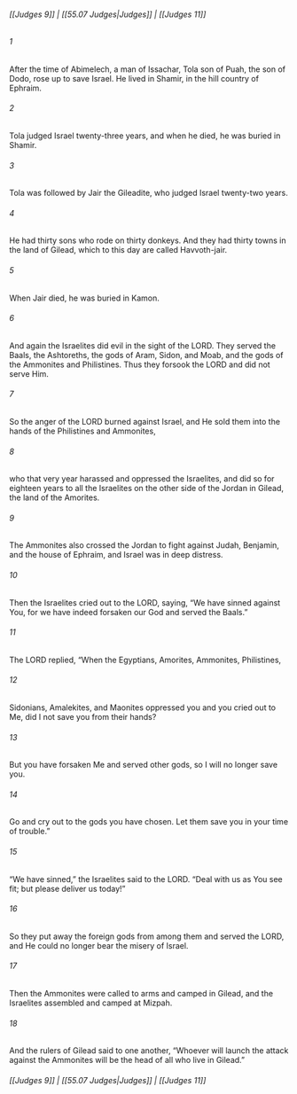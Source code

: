 
###### [[Judges 9]] | [[55.07 Judges|Judges]] | [[Judges 11]]

###### 1
After the time of Abimelech, a man of Issachar, Tola son of Puah, the son of Dodo, rose up to save Israel. He lived in Shamir, in the hill country of Ephraim.
###### 2
Tola judged Israel twenty-three years, and when he died, he was buried in Shamir.
###### 3
Tola was followed by Jair the Gileadite, who judged Israel twenty-two years.
###### 4
He had thirty sons who rode on thirty donkeys. And they had thirty towns in the land of Gilead, which to this day are called Havvoth-jair.
###### 5
When Jair died, he was buried in Kamon.
###### 6
And again the Israelites did evil in the sight of the LORD. They served the Baals, the Ashtoreths, the gods of Aram, Sidon, and Moab, and the gods of the Ammonites and Philistines. Thus they forsook the LORD and did not serve Him.
###### 7
So the anger of the LORD burned against Israel, and He sold them into the hands of the Philistines and Ammonites,
###### 8
who that very year harassed and oppressed the Israelites, and did so for eighteen years to all the Israelites on the other side of the Jordan in Gilead, the land of the Amorites.
###### 9
The Ammonites also crossed the Jordan to fight against Judah, Benjamin, and the house of Ephraim, and Israel was in deep distress.
###### 10
Then the Israelites cried out to the LORD, saying, “We have sinned against You, for we have indeed forsaken our God and served the Baals.”
###### 11
The LORD replied, “When the Egyptians, Amorites, Ammonites, Philistines,
###### 12
Sidonians, Amalekites, and Maonites oppressed you and you cried out to Me, did I not save you from their hands?
###### 13
But you have forsaken Me and served other gods, so I will no longer save you.
###### 14
Go and cry out to the gods you have chosen. Let them save you in your time of trouble.”
###### 15
“We have sinned,” the Israelites said to the LORD. “Deal with us as You see fit; but please deliver us today!”
###### 16
So they put away the foreign gods from among them and served the LORD, and He could no longer bear the misery of Israel.
###### 17
Then the Ammonites were called to arms and camped in Gilead, and the Israelites assembled and camped at Mizpah.
###### 18
And the rulers of Gilead said to one another, “Whoever will launch the attack against the Ammonites will be the head of all who live in Gilead.”

###### [[Judges 9]] | [[55.07 Judges|Judges]] | [[Judges 11]]
